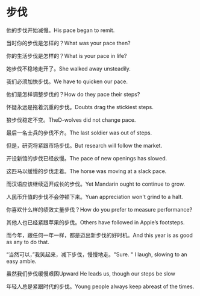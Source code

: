 # 步伐

<p><span class="chinese">他的步伐开始减慢。</span><span class="english">His pace began to remit.</span></p>

<p><span class="chinese">当时你的步伐是怎样的？</span><span class="english">What was your pace then?</span></p>

<p><span class="chinese">你的生活步伐是怎样的？</span><span class="english">What is your pace in life?</span></p>

<p><span class="chinese">她步伐不稳地走开了。</span><span class="english">She walked away unsteadily.</span></p>

<p><span class="chinese">我们必须加快步伐。</span><span class="english">We have to quicken our pace.</span></p>

<p><span class="chinese">他们是怎样调整步伐的？</span><span class="english">How do they pace their steps?</span></p>

<p><span class="chinese">怀疑永远是拖着沉重的步伐。</span><span class="english">Doubts drag the stickiest steps.</span></p>

<p><span class="chinese">狼步伐稳定不变。</span><span class="english">TheD-wolves did not change pace.</span></p>

<p><span class="chinese">最后一名士兵的步伐不齐。</span><span class="english">The last soldier was out of steps.</span></p>

<p><span class="chinese">但是，研究将紧跟市场步伐。</span><span class="english">But research will follow the market.</span></p>

<p><span class="chinese">开设新馆的步伐已经放慢。</span><span class="english">The pace of new openings has slowed.</span></p>

<p><span class="chinese">这匹马以缓慢的步伐走着。</span><span class="english">The horse was moving at a slack pace.</span></p>

<p><span class="chinese">而汉语应该继续迈开成长的步伐。</span><span class="english">Yet Mandarin ought to continue to grow.</span></p>

<p><span class="chinese">人民币升值的步伐不会停顿下来。</span><span class="english">Yuan appreciation won't grind to a halt.</span></p>

<p><span class="chinese">你喜欢什么样的绩效丈量步伐？</span><span class="english">How do you prefer to measure performance?</span></p>

<p><span class="chinese">其他人也已经紧跟苹果的步伐。</span><span class="english">Others have followed in Apple’s footsteps.</span></p>

<p><span class="chinese">而今年，跟任何一年一样，都是迈出新步伐的好时机。</span><span class="english">And this year is as good as any to do that.</span></p>

<p><span class="chinese">“当然可以，”我笑起来，减下步伐，慢慢地走。</span><span class="english">"Sure. " I laugh, slowing to an easy amble.</span></p>

<p><span class="chinese">虽然我们步伐缓慢艰困</span><span class="english">Upward He leads us, though our steps be slow</span></p>

<p><span class="chinese">年轻人总是紧跟时代的步伐。</span><span class="english">Young people always keep abreast of the times.</span></p>

